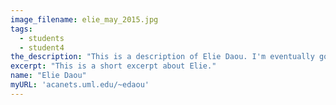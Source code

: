 ```yaml
---
image_filename: elie_may_2015.jpg
tags:
  - students
  - student4
the_description: "This is a description of Elie Daou. I'm eventually going to be on there might as well now."
excerpt: "This is a short excerpt about Elie."
name: "Elie Daou"
myURL: 'acanets.uml.edu/~edaou'
---
```

